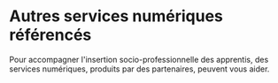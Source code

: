 # Autres services numériques référencés

Pour accompagner l'insertion socio-professionnelle des apprentis, des services numériques, produits par des partenaires, peuvent vous aider.
